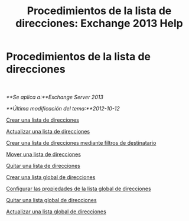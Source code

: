 ﻿---
title: 'Procedimientos de la lista de direcciones: Exchange 2013 Help'
TOCTitle: Procedimientos de la lista de direcciones
ms:assetid: 44c87349-964b-4700-9ce9-87bd4cb2249e
ms:mtpsurl: https://technet.microsoft.com/es-es/library/Aa997686(v=EXCHG.150)
ms:contentKeyID: 49895600
ms.date: 04/23/2018
mtps_version: v=EXCHG.150
ms.translationtype: HT
---

# Procedimientos de la lista de direcciones

 

_**Se aplica a:**Exchange Server 2013_

_**Última modificación del tema:**2012-10-12_

[Crear una lista de direcciones](create-an-address-list-exchange-2013-help.md)

[Actualizar una lista de direcciones](update-an-address-list-exchange-2013-help.md)

[Crear una lista de direcciones mediante filtros de destinatario](create-an-address-list-by-using-recipient-filters-exchange-2013-help.md)

[Mover una lista de direcciones](move-an-address-list-exchange-2013-help.md)

[Quitar una lista de direcciones](remove-an-address-list-exchange-2013-help.md)

[Crear una lista global de direcciones](create-a-global-address-list-exchange-2013-help.md)

[Configurar las propiedades de la lista global de direcciones](configure-global-address-list-properties-exchange-2013-help.md)

[Quitar una lista global de direcciones](remove-a-global-address-list-exchange-2013-help.md)

[Actualizar una lista global de direcciones](update-a-global-address-list-exchange-2013-help.md)

